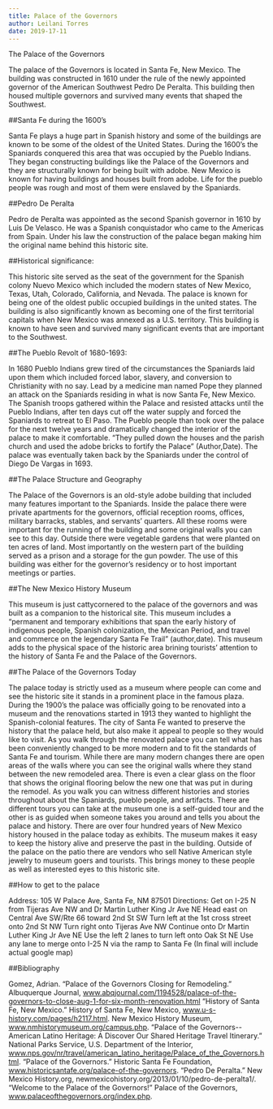 ```yaml
---
title: Palace of the Governors 
author: Leilani Torres
date: 2019-17-11
---
```



The Palace of the Governors 

The palace of the Governors is located in Santa Fe, New Mexico. The building was constructed in 1610 under the rule of the newly appointed governor of the American Southwest Pedro De Peralta. This building then housed multiple governors and survived many events that shaped the Southwest. 

##Santa Fe during the 1600’s 

Santa Fe plays a huge part in Spanish history and some of the buildings are known to be some of the oldest of the United States. During the 1600’s the Spaniards conquered this area that was occupied by the Pueblo Indians. They began constructing buildings like the Palace of the Governors and they are structurally known for being built with adobe. New Mexico is known for having buildings and houses built from adobe. Life for the pueblo people was rough and most of them were enslaved by the Spaniards. 

##Pedro De Peralta

Pedro de Peralta was appointed as the second Spanish governor in 1610 by Luis De Velasco. He was a Spanish conquistador who came to the Americas from Spain. Under his law the construction of the palace began making him the original name behind this historic site. 

##Historical significance: 

This historic site served as the seat of the government for the Spanish colony Nuevo Mexico which included the modern states of New Mexico, Texas, Utah, Colorado, California, and Nevada. The palace is known for being one of the oldest public occupied buildings in the united states. The building is also significantly known as becoming one of the first territorial capitals when New Mexico was annexed as a U.S. territory. This building is known to have seen and survived many significant events that are important to the Southwest. 

##The Pueblo Revolt of 1680-1693:

In 1680 Pueblo Indians grew tired of the circumstances the Spaniards laid upon them which included forced labor, slavery, and conversion to Christianity with no say. Lead by a medicine man named Pope they planned an attack on the Spaniards residing in what is now Santa Fe, New Mexico. The Spanish troops gathered within the Palace and resisted attacks until the Pueblo Indians, after ten days cut off the water supply and forced the Spaniards to retreat to El Paso. The Pueblo people than took over the palace for the next twelve years and dramatically changed the interior of the palace to make it comfortable. “They pulled down the houses and the parish church and used the adobe bricks to fortify the Palace” (Author,Date). The palace was eventually taken back by the Spaniards under the control of Diego De Vargas in 1693. 

##The Palace Structure and Geography

The Palace of the Governors is an old-style adobe building that included many features important to the Spaniards. Inside the palace there were private apartments for the governors, official reception rooms, offices, military barracks, stables, and servants’ quarters. All these rooms were important for the running of the building and some original walls you can see to this day. Outside there were vegetable gardens that were planted on ten acres of land. Most importantly on the western part of the building served as a prison and a storage for the gun powder. The use of this building was either for the governor’s residency or to host important meetings or parties. 

##The New Mexico History Museum

This museum is just cattycornered to the palace of the governors and was built as a companion to the historical site. This museum includes a “permanent and temporary exhibitions that span the early history of indigenous people, Spanish colonization, the Mexican Period, and travel and commerce on the legendary Santa Fe Trail” (author,date). This museum adds to the physical space of the historic area brining tourists’ attention to the history of Santa Fe and the Palace of the Governors.  

##The Palace of the Governors Today

The palace today is strictly used as a museum where people can come and see the historic site it stands in a prominent place in the famous plaza. During the 1900’s the palace was officially going to be renovated into a museum and the renovations started in 1913 they wanted to highlight the Spanish-colonial features. The city of Santa Fe wanted to preserve the history that the palace held, but also make it appeal to people so they would like to visit. As you walk through the renovated palace you can tell what has been conveniently changed to be more modern and to fit the standards of Santa Fe and tourism. While there are many modern changes there are open areas of the walls where you can see the original walls where they stand between the new remodeled area. There is even a clear glass on the floor that shows the original flooring below the new one that was put in during the remodel. As you walk you can witness different histories and stories throughout about the Spaniards, pueblo people, and artifacts. There are different tours you can take at the museum one is a self-guided tour and the other is as guided when someone takes you around and tells you about the palace and history. There are over four hundred years of New Mexico history housed in the palace today as exhibits. The museum makes it easy to keep the history alive and preserve the past in the building. Outside of the palace on the patio there are vendors who sell Native American style jewelry to museum goers and tourists. This brings money to these people as well as interested eyes to this historic site. 

##How to get to the palace 

Address: 105 W Palace Ave, Santa Fe, NM 87501
Directions: 
Get on I-25 N from Tijeras Ave NW and Dr Martin Luther King Jr Ave NE
Head east on Central Ave SW/Rte 66 toward 2nd St SW
Turn left at the 1st cross street onto 2nd St NW
Turn right onto Tijeras Ave NW
Continue onto Dr Martin Luther King Jr Ave NE
Use the left 2 lanes to turn left onto Oak St NE
Use any lane to merge onto I-25 N via the ramp to Santa Fe
(In final will include actual google map)

##Bibliography

Gomez, Adrian. “Palace of the Governors Closing for Remodeling.” Albuquerque Journal, www.abqjournal.com/1194528/palace-of-the-governors-to-close-aug-1-for-six-month-renovation.html
“History of Santa Fe, New Mexico.” History of Santa Fe, New Mexico, www.u-s-history.com/pages/h2117.html.
New Mexico History Museum, www.nmhistorymuseum.org/campus.php.
“Palace of the Governors--American Latino Heritage: A Discover Our Shared Heritage Travel Itinerary.” National Parks Service, U.S. Department of the Interior, www.nps.gov/nr/travel/american_latino_heritage/Palace_of_the_Governors.html.
“Palace of the Governors.” Historic Santa Fe Foundation, www.historicsantafe.org/palace-of-the-governors.
“Pedro De Peralta.” New Mexico History.org, newmexicohistory.org/2013/01/10/pedro-de-peralta1/.
“Welcome to the Palace of the Governors!” Palace of the Governors, www.palaceofthegovernors.org/index.php.


